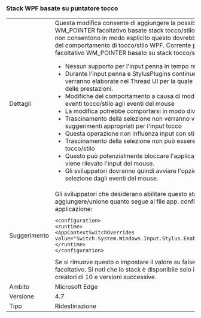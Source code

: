 ### <a name="wpf-pointer-based-touch-stack"></a>Stack WPF basate su puntatore tocco

|   |   |
|---|---|
|Dettagli|Questa modifica consente di aggiungere la possibilità di attivare un WM_POINTER facoltativo basate stack tocco/stilo WPF.  Gli sviluppatori che non consentono in modo esplicito questo dovrebbe essere alcuna modifica del comportamento di tocco/stilo WPF. Corrente problemi noti con facoltativo WM_POINTER basato su stack tocco/stilo:<ul><li>Nessun supporto per l'input penna in tempo reale.</li><li>Durante l'input penna e StylusPlugins continueranno a funzionare, essi verranno elaborate nel Thread UI per la quale può causare una riduzione delle prestazioni.</li><li>Modifiche del comportamento a causa di modifiche nella promozione da eventi tocco/stilo agli eventi del mouse</li><li>La modifica potrebbe comportarsi in modo diverso</li><li>Trascinamento della selezione non verranno visualizzati i commenti e suggerimenti appropriati per l'input tocco</li><li>Questa operazione non influenza input con stilo</li><li>Trascinamento della selezione non può essere avviato sugli eventi tocco/stilo</li><li>Questo può potenzialmente bloccare l'applicazione fino a quando non viene rilevato l'input del mouse.</li><li>Gli sviluppatori dovranno quindi avviare l'opzione di trascinamento della selezione dagli eventi del mouse.</li></ul>|
|Suggerimento|Gli sviluppatori che desiderano abilitare questo stack possono aggiungere/unione quanto segue al file app. config della propria applicazione:<pre><code class="language-xml">&lt;configuration&gt;&#13;&#10;&lt;runtime&gt;&#13;&#10;&lt;AppContextSwitchOverrides value=&quot;Switch.System.Windows.Input.Stylus.EnablePointerSupport=true&quot;/&gt;&#13;&#10;&lt;/runtime&gt;&#13;&#10;&lt;/configuration&gt;&#13;&#10;</code></pre>Se si rimuove questo o impostare il valore su false si spegne questo stack facoltativo. Si noti che lo stack è disponibile solo in Windows Update creatori di 10 e versioni successive.|
|Ambito|Microsoft Edge|
|Versione|4.7|
|Tipo|Ridestinazione|

